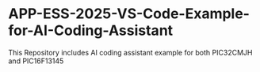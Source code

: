 # APP-ESS-2025-VS-Code-Example-for-AI-Coding-Assistant
This Repository includes AI coding assistant example for both PIC32CMJH and PIC16F13145
